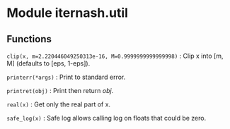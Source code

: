 Module iternash.util
====================

Functions
---------

    
`clip(x, m=2.220446049250313e-16, M=0.9999999999999998)`
:   Clip x into [m, M] (defaults to [eps, 1-eps]).

    
`printerr(*args)`
:   Print to standard error.

    
`printret(obj)`
:   Print then return _obj_.

    
`real(x)`
:   Get only the real part of x.

    
`safe_log(x)`
:   Safe log allows calling log on floats that could be zero.